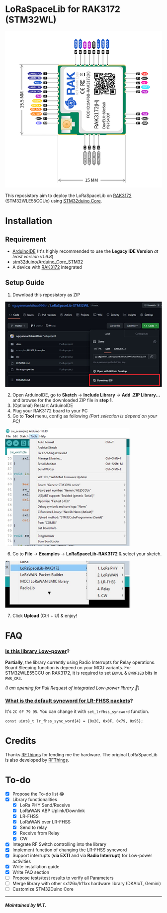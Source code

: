 # LoRaSpaceLib for RAK3172 (STM32WL)

<img src="docs/rak3172.jpg" width="600">

This reposistory aim to deploy the LoRaSpaceLib on [RAK3172](https://store.rakwireless.com/products/wisduo-lpwan-module-rak3172) (STM32WLE55CCUx) using [STM32duino Core](https://github.com/stm32duino/Arduino_Core_STM32).

# Installation

## Requirement
  - [ArduinoIDE](https://www.arduino.cc/en/software) (It's highly recommended to use the **Legacy IDE Version** *at least version v1.6.8*)
  - [stm32duino/Arduino_Core_STM32](https://github.com/stm32duino/Arduino_Core_STM32)
  - A device with [RAK3172](https://store.rakwireless.com/products/wisduo-lpwan-module-rak3172) integrated

## Setup Guide
  1. Download this reposistory as ZIP

<img src="docs/github-download-as-zip.jpg" width="600">

  2. Open ArduinoIDE, go to **Sketch** -> **Include Library** -> **Add .ZIP Library...** and browse for the downloaded ZIP file in **step 1**.
  3. (Optional) Restart ArduinoIDE
  4. Plug your RAK3172 board to your PC
  5. Go to **Tool** menu, config as following *(Port selection is depend on your PC)*

<img src="docs/arduinoide-tool-menu.jpg" width="400">

  6. Go to **File** -> **Examples** -> **LoRaSpaceLib-RAK3172** & select your sketch.

<img src="docs/examples-menu.jpg" width="400">

  7. Click **Upload** (Ctrl + U) & enjoy!

# FAQ

### <u>Is this library Low-power</u>?

**Partially**, the library currently using Radio Interrupts for Relay operations. Board Sleeping function is depend on your MCU variants. For STM32WLE55CCU on RAK3172, it is required to set ```EUWUL``` & ```EWRFIEQ``` bits in ```PWR_CR3```.

*(I am opening for Pull Request of integrated Low-power library 🤞)*

### <u>What is the default syncword for LR-FHSS packets</u>?

It's ```2C 0F 79 95```. You can change it with ```set_lrfhss_syncword``` function.

```
const uint8_t lr_fhss_sync_word[4] = {0x2C, 0x0F, 0x79, 0x95};
```

# Credits

Thanks [RFThings](https://github.com/RFThings) for lending me the hardware. The original LoRaSpaceLib is also developed by [RFThings](https://github.com/RFThings).

# To-do
  - [x] Propose the To-do list 😂
  - [x] Library functionalities
    - [x] LoRa PHY Send/Receive
    - [x] LoRaWAN ABP Uplink/Downlink
    - [x] LR-FHSS
    - [x] LoRaWAN over LR-FHSS
    - [x] Send to relay
    - [x] Receive from Relay
    - [x] CW
  - [x] Integrate RF Switch controlling into the library
  - [x] Implement function of changing the LR-FHSS syncword
  - [x] Support interrupts (**via EXTI** and via **Radio Interrupt**) for Low-power activities
  - [x] Write installation guide
  - [x] Write FAQ section
  - [ ] Propose tests/test results to verify all Parameters
  - [ ] Merge library with other sx126x/lr11xx hardware library (DKAIoT, Gemini)
  - [ ] Customize STM32Duino Core

---

##### Maintained by M.T.
